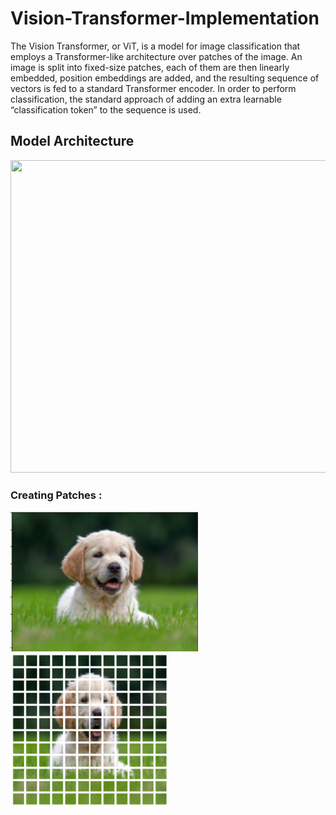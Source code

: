 # Vision-Transformer-Implementation

The Vision Transformer, or ViT, is a model for image classification that employs a Transformer-like architecture over patches of the image. An image is split into fixed-size patches, each of them are then linearly embedded, position embeddings are added, and the resulting sequence of vectors is fed to a standard Transformer encoder. In order to perform classification, the standard approach of adding an extra learnable “classification token” to the sequence is used.


## Model Architecture

<p float="left">
  <img src="https://www.deepdetect.com/img/blog_01_vit_arch.png" width="680" height="500" />
</p>


### Creating Patches : 

<p float="left">
  <img src="https://github.com/IMvision12/Vision-Transformer-Implementation/blob/main/images/1.PNG" width="300" />
  <img src="https://github.com/IMvision12/Vision-Transformer-Implementation/blob/main/images/2.PNG" width="250" />
</p>
